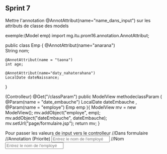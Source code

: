 ## Sprint 7
Mettre l'annotation @AnnotAttribut(name="name_dans_input") sur les attributs de classe des models

exemple:(Model emp) 
import mg.itu.prom16.annotation.AnnotAttribut;

public class Emp {
    @AnnotAttribut(name="anarana")    
    String nom;

    @AnnotAttribut(name = "taona")
    int age;

    @AnnotAttribut(name="daty_nahaterahana")
    LocalDate dateNaissance;
}

(Controlleur)
    @Get("/classParam")
    public ModelView methodeclassParam ( @Param(name = "date_embauche") LocalDate dateEmbauche , @Param(name = "employe") Emp emp ){
        ModelView mv = new ModelView();
        mv.addObject("employe", emp);
        mv.addObject("dateEmbauche", dateEmbauche);
        mv.setUrl("page/formulaire.jsp");
        return mv;
    }

Pour passer les valeurs de input vers le controlleur 
//Dans formulaire
//Annotation (Priorite) 
<input type="text" name="emp.anarana" placeholder="Entrez le nom de l'employé" >
//Nom
<input type="text" name="emp.nom" placeholder="Entrez le nom de l'employé" >



